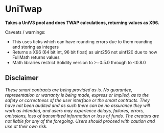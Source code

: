 # UniTwap

**Takes a UniV3 pool and does TWAP calculations, returning values as X96.**

Caveats / warnings:

- This uses ticks which can have rounding errors due to them rounding and storing as integers
- Returns a X96 (64 bit int, 96 bit float) as uint256 not uint120 due to how FullMath returns values
- Math libraries restrict Solidity version to >=0.5.0 through to <0.8.0


## Disclaimer

_These smart contracts are being provided as is. No guarantee, representation or warranty is being made, express or implied, as to the safety or correctness of the user interface or the smart contracts. They have not been audited and as such there can be no assurance they will work as intended, and users may experience delays, failures, errors, omissions, loss of transmitted information or loss of funds. The creators are not liable for any of the foregoing. Users should proceed with caution and use at their own risk._
